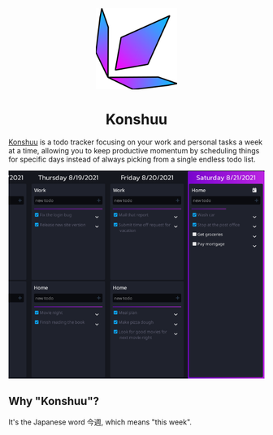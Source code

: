 <div align="center">
	<img src="src/static/logo.svg?sanitize=true" width="160" height="160" alt="logo">
	<h1>Konshuu</h1>
</div>

[Konshuu](https://konshuu.com/) is a todo tracker focusing on your work and personal tasks a week at a time, allowing you to keep productive momentum by scheduling things for specific days instead of always picking from a single endless todo list.

![konshuu screenshot](https://raw.githubusercontent.com/sheodox/konshuu/master/src/static/landing/example-list.png)

## Why "Konshuu"?

It's the Japanese word 今週, which means "this week".
